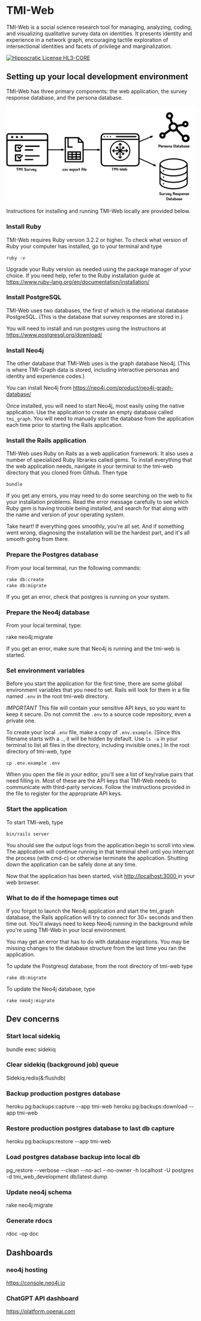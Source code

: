 # TMI-Web

TMI-Web is a social science research tool for managing, analyzing, coding, and visualizing qualitative survey data on identities. It presents identity and experience in a network graph, encouraging tactile exploration of intersectional identities and facets of privilege and marginalization.

[![Hippocratic License HL3-CORE](https://img.shields.io/static/v1?label=Hippocratic%20License&message=HL3-CORE&labelColor=5e2751&color=bc8c3d)](https://firstdonoharm.dev/version/3/0/core.html)

## Setting up your local development environment

TMI-Web has three primary components: the web application, the survey response database, and the persona database. 

![image](https://github.com/CoralineAda/tmi-web/blob/main/diagrams/tmi-architecture.jpg)

Instructions for installing and running TMI-Web locally are provided below.
 
### Install Ruby

TMI-Web requires Ruby version 3.2.2 or higher. To check what version of Ruby your computer has installed, go to your terminal and type

    ruby -v
    
Upgrade your Ruby version as needed using the package manager of your choice. If you need help, refer to the Ruby installation guide at https://www.ruby-lang.org/en/documentation/installation/

### Install PostgreSQL

TMI-Web uses two databases, the first of which is the relational database PostgreSQL. (This is the database that survey responses are stored in.)

You will need to install and run postgres using the instructions at https://www.postgresql.org/download/

### Install Neo4j

The other database that TMI-Web uses is the graph database Neo4j. (This is where TMI-Graph data is stored, including interactive personas and identity and experience codes.)

You can install Neo4j from https://neo4j.com/product/neo4j-graph-database/

Once installed, you will need to start Neo4j, most easily using the native application. Use the application to create an empty database called `tmi_graph`. You will need to manually start the database from the application each time prior to starting the Rails application.

### Install the Rails application

TMI-Web uses Ruby on Rails as a web application framework. It also uses a number of specialized Ruby libraries called gems. To install everything that the web application needs, navigate in your terminal to the tmi-web directory that you cloned from Github. Then type

    bundle

If you get any errors, you may need to do some searching on the web to fix your installation problems. Read the error message carefully to see which Ruby gem is having trouble being installed, and search for that along with the name and version of your operating system. 

Take heart! If everything goes smoothly, you're all set. And if something went wrong, diagnosing the installation will be the hardest part, and it's all smooth going from there.

### Prepare the Postgres database

From your local terminal, run the following commands:

    rake db:create
    rake db:migrate

If you get an error, check that postgres is running on your system.
    
### Prepare the Neo4j database

From your local terminal, type:

  rake neo4j:migrate

If you get an error, make sure that Neo4j is running and the tmi-web is started.

### Set environment variables

Before you start the application for the first time, there are some global environment variables that you need to set. Rails will look for them in a file named `.env` in the root tmi-web directory. 

*IMPORTANT* This file will contain your sensitive API keys, so you want to keep it secure. Do not commit the `.env` to a source code repository, even a private one.

To create your local `.env` file, make a copy of `.env.example`. (Since this filename starts with a `.`, it will be hidden by default. Use `ls -a` in your terminal to list all files in the directory, including invisible ones.) In the root directory of tmi-web, type

    cp .env.example .env
    
When you open the file in your editor, you'll see a list of key/value pairs that need filling in. Most of these are the API keys that TMI-Web needs to communicate with third-party services. Follow the instructions provided in the file to register for the appropriate API keys.

### Start the application

To start TMI-web, type

    bin/rails server
    
You should see the output logs from the application begin to scroll into view. The application will continue running in that terminal shell until you interrupt the process (with cmd-c) or otherwise terminate the application. Shutting down the application can be safely done at any time.

Now that the application has been started, visit [http://localhost:3000
](http://localhost:3000) in your web browser.

### What to do if the homepage times out

If you forgot to launch the Neo4j application and start the tmi_graph database, the Rails application will try to connect for 30+ seconds and then time out. You'll always need to keep Neo4j running in the background while you're using TMI-Web in your local environment.

You may get an error that has to do with database migrations. You may be missing changes to the database structure from the last time you ran the application. 

To update the Postgresql database, from the root directory of tmi-web type

    rake db:migrate
    
To update the Neo4j database, type

    rake neo4j:migrate
    
## Dev concerns

### Start local sidekiq

  bundle exec sidekiq

### Clear sidekiq (background job) queue

  Sidekiq.redis(&:flushdb)

### Backup production postgres database

  heroku pg:backups:capture --app tmi-web
  heroku pg:backups:download --app tmi-web

### Restore production postgres database to last db capture

  heroku pg:backups:restore --app tmi-web

### Load postgres database backup into local db

  pg_restore --verbose --clean --no-acl --no-owner -h localhost -U postgres -d tmi_web_development db/latest.dump

### Update neo4j schema

  rake neo4j:migrate

### Generate rdocs

  rdoc -op doc

## Dashboards

### neo4j hosting

  https://console.neo4j.io

### ChatGPT API dashboard

  https://platform.openai.com
